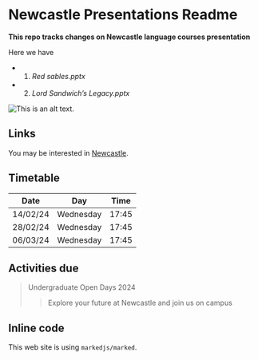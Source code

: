 # Newcastle Presentations Readme

**This repo tracks changes on Newcastle language courses presentation**

Here we have
* 1. *Red sables.pptx*
* 2. *Lord Sandwich’s Legacy.pptx*

![This is an alt text.](https://encrypted-tbn0.gstatic.com/images?q=tbn:ANd9GcTZ6yWFwFS9PRfHmMpFQKHNV7x0lWM-R2MnyOEX6wINxA&s "This is a sample image.")

## Links

You may be interested in [Newcastle](https://www.ncl.ac.uk/).


## Timetable

|     Date      |      Day      |    Time    |
| ------------- |---------------|------------|
|   14/02/24    |   Wednesday   |    17:45   |
|   28/02/24    |   Wednesday   |    17:45   |
|   06/03/24    |   Wednesday   |    17:45   |

## Activities due

> Undergraduate Open Days 2024
>
>> Explore your future at Newcastle and join us on campus

## Inline code

This web site is using `markedjs/marked`.
